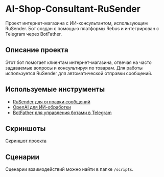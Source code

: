 # AI-Shop-Consultant-RuSender

Проект интернет-магазина с ИИ-консультантом, использующим RuSender. Бот создан с помощью платформы Rebus и интегрирован с Telegram через BotFather.

## Описание проекта
Этот бот помогает клиентам интернет-магазина, отвечая на часто задаваемые вопросы и консультируя по товарам. Для работы используется RuSender для автоматической отправки сообщений.

## Используемые инструменты
- [RuSender для отправки сообщений](<https://rebus.tg>)
- [OpenAI для ИИ-обработки](<https://platform.openai.com>)
- [BotFather для управления ботами в Telegram](<https://telegram.me/botfather>)

## Скриншоты
[Скриншот проекта]()

## Сценарии
Сценарии взаимодействий можно найти в папке `/scripts`.

